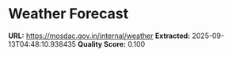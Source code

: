 # Weather Forecast

**URL:** https://mosdac.gov.in/internal/weather
**Extracted:** 2025-09-13T04:48:10.938435
**Quality Score:** 0.100


